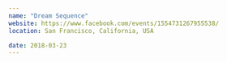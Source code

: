 ```yaml
---
name: "Dream Sequence"
website: https://www.facebook.com/events/1554731267955538/
location: San Francisco, California, USA

date: 2018-03-23
---
```

